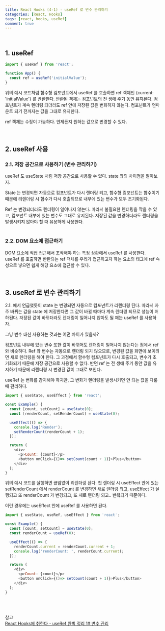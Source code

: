 ```yaml
---
title: React Hooks (4-1) - useRef 로 변수 관리하기
categories: [React, Hooks]
tags: [react, hooks, useRef]
comment: true
---
```


<br />

## 1. useRef

```javascript
import { useRef } from 'react';

function App() {
  const ref = useRef('initialValue');
}
```

위의 예시 코드처럼 함수형 컴포넌트에서 useRef 를 호출하면 ref 객체인 {current: 'initialValue'} 를 반환한다. 반환된 객체는 컴포넌트의 전 생애 주기 동안 유지된다. 컴포넌트가 계속 렌더링 되더라도 ref 안에 저장된 값은 변화하지 않는다. 컴포넌트가 언마운트 되기 전까지는 값을 그대로 유지한다.

ref 객체는 수정이 가능하다. 언제든지 원하는 값으로 변경할 수 있다.
<br />
<br />
<br />

## 2. useRef 사용

### 2.1. 저장 공간으로 사용하기 (변수 관리하기)

useRef 도 useState 처럼 저장 공간으로 사용할 수 있다. state 와의 차이점을 알아보자.

State 는 변경되면 자동으로 컴포넌트가 다시 렌더링 되고, 함수형 컴포넌트는 함수이기 때문에 리렌더링 시 함수가 다시 호출되므로 내부에 있는 변수가 모두 초기화된다.

Ref 는 변경되더라도 렌더링이 일어나지 않는다. 따라서 불필요한 렌더링을 막을 수 있고, 컴포넌트 내부에 있는 변수도 그대로 유지된다. 저장된 값을 변경하더라도 렌더링을 발생시키지 않아야 할 때 유용하게 사용한다.
<br />
<br />

### 2.2. DOM 요소에 접근하기

DOM 요소에 직접 접근해서 조작해야 하는 특정 상황에서 useRef 를 사용한다. useRef 를 호출하면 반환되는 ref 객체를 우리가 접근하고자 하는 요소의 태그에 ref 속성으로 넣으면 쉽게 해당 요소에 접근할 수 있다.
<br />
<br />
<br />

## 3. useRef 로 변수 관리하기

2.1. 에서 언급했듯이 state 는 변경되면 자동으로 컴포넌트가 리렌더링 된다. 따라서 자주 바뀌는 값을 state 에 저장한다면 그 값이 바뀔 때마다 계속 렌더링 되므로 성능이 저하된다. 저장된 값이 바뀌더라도 렌더링이 일어나지 않아도 될 때는 useRef 를 사용하자.

그냥 변수 대신 사용하는 것과는 어떤 차이가 있을까?

컴포넌트 내부에 있는 변수 또한 값이 바뀌어도 렌더링이 일어나지 않는다는 점에서 ref 와 비슷하다. Ref 와 변수는 자동으로 렌더링 되지 않으므로, 변경된 값을 화면에 보이려면 새로 렌더링을 해야 한다. 그 과정에서 함수형 컴포넌트가 다시 호출되고, 변수가 초기화되기 때문에 저장 공간으로 사용할 수 없다. 반면 ref 는 전 생애 주기 동안 값을 유지하기 때문에 리렌더링 시 변경된 값이 그대로 보인다.

useRef 는 변화를 감지해야 하지만, 그 변화가 렌더링을 발생시키면 안 되는 값을 다룰 때 편리하다.

```javascript
import { useState, useEffect } from 'react';

const Example() {
  const [count, setCount] = useState(0);
  const [renderCount, setRenderCount] = useState(0);

  useEffect(() => {
    console.log('Render');
    setRenderCount(renderCount + 1);
  });

  return (
    <div>
      <p>Count: {count}</p>
      <button onClick={()=> setCount(count + 1)}>Plus</button>
    </div>
  );
}
```

위의 예시 코드를 실행하면 끊임없이 리렌더링 된다. 첫 렌더링 시 useEffect 안에 있는 setRenderCount 에서 renderCount 를 변경하면 새로 렌더링 되고, useEffect 가 실행되고 또 renderCount 가 변경되고, 또 새로 렌더링 되고.. 반복되기 때문이다.

이런 경우에는 useEffect 안에 useRef 를 사용하면 된다.

```javascript
import { useState, useRef, useEffect } from 'react';

const Example() {
  const [count, setCount] = useState(0);
  const renderCount = useRef(0);

  useEffect(() => {
    renderCount.current = renderCount.current + 1;
    console.log('renderCount: ', renderCount.current);
  });

  return (
    <div>
      <p>Count: {count}</p>
      <button onClick={()=> setCount(count + 1)}>Plus</button>
    </div>
  );
}
```

<br />
<br />

참고
<br />
[React Hooks에 취한다 - useRef 완벽 정리 1# 변수 관리](https://www.youtube.com/watch?v=VxqZrL4FLz8&list=PLZ5oZ2KmQEYjwhSxjB_74PoU6pmFzgVMO&index=3)
